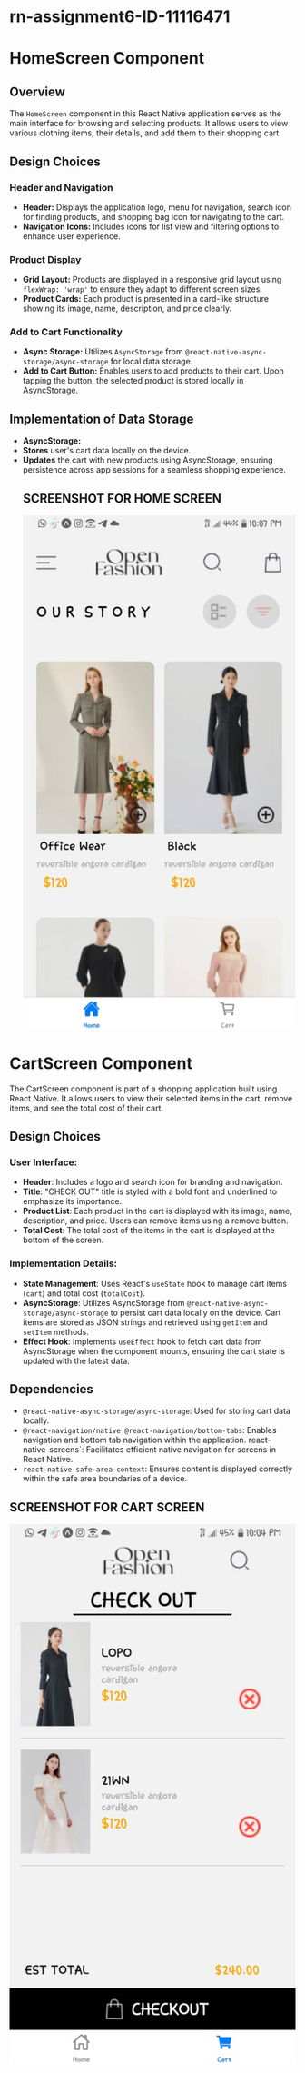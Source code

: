 # rn-assignment6-ID-11116471

# HomeScreen Component 

## Overview
The `HomeScreen` component in this React Native application serves as the main interface for browsing and selecting products. It allows users to view various clothing items, their details, and add them to their shopping cart.

## Design Choices
### Header and Navigation
- **Header:** Displays the application logo, menu for navigation, search icon for finding products, and shopping bag icon for navigating to the cart.
- **Navigation Icons:** Includes icons for list view and filtering options to enhance user experience.

### Product Display
- **Grid Layout:** Products are displayed in a responsive grid layout using `flexWrap: 'wrap'` to ensure they adapt to different screen sizes.
- **Product Cards:** Each product is presented in a card-like structure showing its image, name, description, and price clearly.

### Add to Cart Functionality
- **Async Storage:** Utilizes `AsyncStorage` from `@react-native-async-storage/async-storage` for local data storage.
- **Add to Cart Button:** Enables users to add products to their cart. Upon tapping the button, the selected product is stored locally in AsyncStorage.

## Implementation of Data Storage
- **AsyncStorage:** 
- **Stores** user's cart data locally on the device.
- **Updates** the cart with new products using AsyncStorage, ensuring persistence across app sessions for a seamless shopping experience.
  ## SCREENSHOT FOR HOME SCREEN
  ![HomeScreen](App-Project-VI/assets/images/homeScreen1.png)

# CartScreen Component

The CartScreen component is part of a shopping application built using React Native. It allows users to view their selected items in the cart, remove items, and see the total cost of their cart.

## Design Choices

### User Interface:
- **Header**: Includes a logo and search icon for branding and navigation.
- **Title**: "CHECK OUT" title is styled with a bold font and underlined to emphasize its importance.
- **Product List**: Each product in the cart is displayed with its image, name, description, and price. Users can remove items using a remove button.
- **Total Cost**: The total cost of the items in the cart is displayed at the bottom of the screen.

### Implementation Details:
- **State Management**: Uses React's `useState` hook to manage cart items (`cart`) and total cost (`totalCost`).
- **AsyncStorage**: Utilizes AsyncStorage from `@react-native-async-storage/async-storage` to persist cart data locally on the device. Cart items are stored as JSON strings and retrieved using `getItem` and `setItem` methods.
- **Effect Hook**: Implements `useEffect` hook to fetch cart data from AsyncStorage when the component mounts, ensuring the cart state is updated with the latest data.
 
## Dependencies

- `@react-native-async-storage/async-storage`: Used for storing cart data locally.
- `@react-navigation/native @react-navigation/bottom-tabs`: Enables navigation and bottom tab navigation within the application.
react-native-screens`: Facilitates efficient native navigation for screens in React Native.
- `react-native-safe-area-context`: Ensures content is displayed correctly within the safe area boundaries of a device.

 ## SCREENSHOT FOR CART SCREEN
  ![CartScreen](App-Project-VI/assets/images/cartScreen.png)
 


